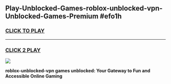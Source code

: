 
## Play-Unblocked-Games-roblox-unblocked-vpn-Unblocked-Games-Premium #efo1h
<h3>
<a href="https://premium.freeplayer.one?title=roblox-unblocked-vpn&ref=12M">CLICK TO PLAY</a></h3>
<hr>

<h3>
<a href="https://premium.freeplayer.one?title=roblox-unblocked-vpn&ref=12M">CLICK 2 PLAY</a>
  
</h3>

<a href="https://premium.freeplayer.one?title=roblox-unblocked-vpn&ref=12M"><img src="https://clearcache.store/games.png"></a>


**roblox-unblocked-vpn games unblocked: Your Gateway to Fun and Accessible Online Gaming**
